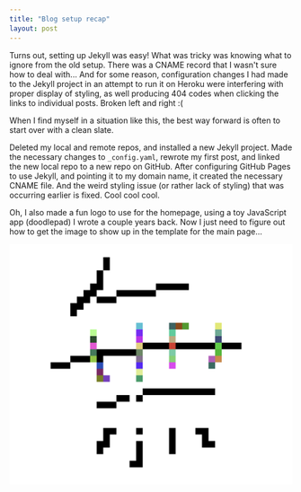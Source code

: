 ```yaml
---
title: "Blog setup recap"
layout: post
---
```


Turns out, setting up Jekyll was easy! What was tricky was knowing what to ignore from the old setup. There was a CNAME record that I wasn't sure how to deal with... And for some reason, configuration changes I had made to the Jekyll project in an attempt to run it on Heroku were interfering with proper display of styling, as well producing 404 codes when clicking the links to individual posts. Broken left and right :(

When I find myself in a situation like this, the best way forward is often to start over with a clean slate. 

Deleted my local and remote repos, and installed a new Jekyll project. Made the necessary changes to `_config.yaml`, rewrote my first post, and linked the new local repo to a new repo on GitHub. After configuring GitHub Pages to use Jekyll, and pointing it to my domain name, it created the necessary CNAME file. And the weird styling issue (or rather lack of styling) that was occurring earlier is fixed. Cool cool cool.  

Oh, I also made a fun logo to use for the homepage, using a toy JavaScript app (doodlepad) I wrote a couple years back. Now I just need to figure out how to get the image to show up in the template for the main page...

![Luminous Emptiness](/images/mu.png)
